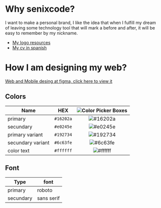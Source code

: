 # Why senixcode?
I want to make a personal brand, I like the idea that when I fulfill my dream of leaving some technology tool that will mark a before and after, it will be easy to remember by my nickname.

- [My logo resources](https://github.com/senixcode/my-logo-assests)
- [My cv in spanish](https://drive.google.com/file/d/1TvQPFiPB7rewiG1FXqH4EA6bd4f2B8MM/view)
# How I am designing my web?
[Web and Mobile desing at figma, click here to view it](https://www.figma.com/file/HTaNWIYGK5HeCUrzC3JTzK/My-web-portfolio?node-id=0%3A1)
## Colors

| Name | HEX |  ![Color Picker Boxes](https://draculatheme.com/static/img/color-boxes/eyedropper.png)|
| ---       | ---             |---
| primary | `#16202a` |<div align="center">![#16202a](https://via.placeholder.com/15/16202a/000000?text=+) </div>|
| secundary | `#e0245e`|<div align="center">![#e0245e](https://via.placeholder.com/15/e0245e/000000?text=+) </div>|
| primary variant | `#192734` |<div align="center">![#192734](https://via.placeholder.com/15/192734/000000?text=+) </div>|
| secundary variant | `#6c63fe` |<div align="center">![#6c63fe](https://via.placeholder.com/15/6c63fe/000000?text=+) </div>|
| color text | `#ffffff` |<div align="center">![#ffffff](https://via.placeholder.com/15/ffffff/000000?text=+) </div>|

## Font 
| Type      | font       |
|---        |---
| primary   | roboto       |
| secundary | sans serif |
